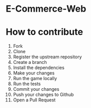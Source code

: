 # E-Commerce-Web
# How to contribute
1. Fork
2. Clone
3. Register the upstream repository
4. Create a branch
5. Install the dependencies
6. Make your changes
7. Run the game locally
8. Run the tests
9. Commit your changes
10. Push your changes to Github
11. Open a Pull Request
